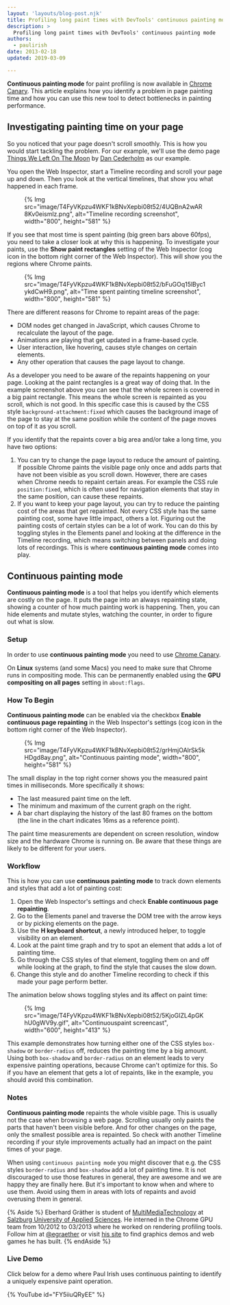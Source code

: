 ```yaml
---
layout: 'layouts/blog-post.njk'
title: Profiling long paint times with DevTools' continuous painting mode
description: >
  Profiling long paint times with DevTools' continuous painting mode
authors:
  - paulirish
date: 2013-02-18
updated: 2019-03-09

---
```


**Continuous painting mode** for paint profiling is now available in [Chrome
Canary](https://www.google.com/intl/en/chrome/canary/). This
article explains how you identify a problem in page painting time and how you
can use this new tool to detect bottlenecks in painting performance.


## Investigating painting time on your page

So you noticed that your page doesn't scroll smoothly. This is how you would
start tackling the problem. For our example, we'll use the demo page [Things We Left On The Moon](http://css3exp.com/moon/) by [Dan Cederholm](http://simplebits.com/) as our example.


You open the Web Inspector, start a Timeline recording and scroll your page up
and down. Then you look at the vertical timelines, that show you what happened
in each frame.

<figure>
{% Img src="image/T4FyVKpzu4WKF1kBNvXepbi08t52/4UQBnA2wAR8Kv0eismlz.png", alt="Timeline recording screenshot", width="800", height="581" %}
</figure>

If you see that most time is spent painting (big green bars above 60fps), you
need to take a closer look at why this is happening. To investigate your paints,
use the **Show paint rectangles** setting of the Web Inspector (cog icon in the
bottom right corner of the Web Inspector). This will show you the regions where
Chrome paints.

<figure>
{% Img src="image/T4FyVKpzu4WKF1kBNvXepbi08t52/bFuGOq15lByc1ykdCwH9.png", alt="Time spent painting timeline screenshot", width="800", height="581" %}
</figure>

There are different reasons for Chrome to repaint areas of the page:

- DOM nodes get changed in JavaScript, which causes Chrome to recalculate the layout of the page.
- Animations are playing that get updated in a frame-based cycle.
- User interaction, like hovering, causes style changes on certain elements.
- Any other operation that causes the page layout to change.


As a developer you need to be aware of the repaints happening on your page.
Looking at the paint rectangles is a great way of doing that. In the example
screenshot above you can see that the whole screen is covered in a big paint
rectangle. This means the whole screen is repainted as you scroll, which is not
good. In this specific case this is caused by the CSS style
`background-attachment:fixed` which causes the background image of the page to
stay at the same position while the content of the page moves on top of it as
you scroll.

If you identify that the repaints cover a big area and/or take a long time, you
have two options:


1. You can try to change the page layout to reduce the amount of painting. If possible Chrome paints the visible page only once and adds parts that have not been visible as you scroll down. However, there are cases when Chrome needs to repaint certain areas. For example the CSS rule `position:fixed`, which is often used for navigation elements that stay in the same position, can cause these repaints.
1. If you want to keep your page layout, you can try to reduce the painting cost of the areas that get repainted. Not every CSS style has the same painting cost, some have little impact, others a lot. Figuring out the painting costs of certain styles can be a lot of work. You can do this by toggling styles in the Elements panel and looking at the difference in the Timeline recording, which means switching between panels and doing lots of recordings. This is where **continuous painting mode** comes into play.

## Continuous painting mode
**Continuous painting mode** is a tool that helps you identify which elements
are costly on the page. It puts the page into an always repainting state,
showing a counter of how much painting work is happening. Then, you can hide
elements and mutate styles, watching the counter, in order to figure out what is
slow.

### Setup
In order to use **continuous painting mode** you need to use [Chrome Canary](https://www.google.com/intl/en/chrome/canary/).

On **Linux** systems (and some Macs) you need to make sure that Chrome runs in
compositing mode. This can be permanently enabled using the **GPU compositing on all pages** setting in `about:flags`.

### How To Begin
**Continuous painting mode** can be enabled via the checkbox **Enable continuous page repainting** in the Web Inspector's settings (cog icon in the bottom right
corner of the Web Inspector).

<figure>
{% Img src="image/T4FyVKpzu4WKF1kBNvXepbi08t52/grHmjOAlrSk5kHDgd8ay.png", alt="Continuous painting mode", width="800", height="581" %}
</figure>

The small display in the top right corner shows you the measured paint times in
milliseconds. More specifically it shows:

- The last measured paint time on the left.
- The minimum and maximum of the current graph on the right.
- A bar chart displaying the history of the last 80 frames on the bottom (the line in the chart indicates 16ms as a reference point).

The paint time measurements are dependent on screen resolution, window size and
the hardware Chrome is running on. Be aware that these things are likely to be
different for your users.

### Workflow
This is how you can use **continuous painting mode** to track down elements and
styles that add a lot of painting cost:


1. Open the Web Inspector's settings and check **Enable continuous page repainting**.
1. Go to the Elements panel and traverse the DOM tree with the arrow keys or by picking elements on the page.
1. Use the **H keyboard shortcut**, a newly introduced helper, to toggle visibility on an element.
1. Look at the paint time graph and try to spot an element that adds a lot of painting time.
1. Go through the CSS styles of that element, toggling them on and off while looking at the graph, to find the style that causes the slow down.
1. Change this style and do another Timeline recording to check if this made your page perform better.

The animation below shows toggling styles and its affect on paint time:

<figure>
{% Img src="image/T4FyVKpzu4WKF1kBNvXepbi08t52/5KjoGIZL4pGKhU0gWV9y.gif", alt="Continuouspaint screencast", width="600", height="413" %}
</figure>

This example demonstrates how turning either one of the CSS styles `box-shadow`
or `border-radius` off, reduces the painting time by a big amount. Using both `box-shadow` and `border-radius` on an element leads to very expensive painting
operations, because Chrome can't optimize for this. So if you have an element
that gets a lot of repaints, like in the example, you should avoid this
combination.

### Notes
**Continuous painting mode** repaints the whole visible page. This is usually
not the case when browsing a web page. Scrolling usually only paints the parts
that haven't been visible before. And for other changes on the page, only the
smallest possible area is repainted. So check with another Timeline recording if
your style improvements actually had an impact on the paint times of your page.

When using `continuous painting mode` you might discover that e.g. the CSS
styles `border-radius` and `box-shadow` add a lot of painting time. It is not
discouraged to use those features in general, they are awesome and we are happy
they are finally here. But it's important to know when and where to use them.
Avoid using them in areas with lots of repaints and avoid overusing them in
general.


{% Aside %}
Eberhard Gräther is student of [MultiMediaTechnology](https://multimediatechnology.at/in-english/) at [Salzburg University of Applied Sciences](https://www.fh-salzburg.ac.at/en/). He interned in the Chrome GPU team from 10/2012 to 03/2013 where he worked on rendering profiling tools. Follow him at  [@egraether](https://twitter.com/egraether) or visit [his site](http://egraether.com) to find graphics demos and web games he has built.
{% endAside %}

### Live Demo


Click below for a demo where Paul Irish uses continuous painting to identify a uniquely expensive paint operation.

{% YouTube id="FY5iiuQRyEE" %}

